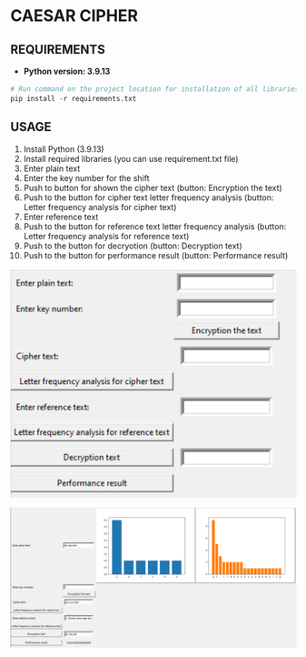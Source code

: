 # CAESAR CIPHER

## REQUIREMENTS

* **Python version:  3.9.13**

```python
# Run command on the project location for installation of all libraries
pip install -r requirements.txt
```

## USAGE

1. Install Python (3.9.13)
2. Install required libraries (you can use requirement.txt file)
3. Enter plain text
4. Enter the key number for the shift
5. Push to button for shown the cipher text (button: Encryption the text)
6. Push to the button for cipher text letter frequency analysis (button: Letter frequency analysis for cipher text)
7. Enter reference text
8. Push to the button for reference text letter frequency analysis (button: Letter frequency analysis for reference text)
9. Push to the button for decryotion (button: Decryption text)
10. Push to the button for performance result (button: Performance result)

![Application interface](images/1.PNG)

![Example](images/2.PNG)